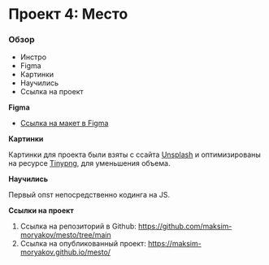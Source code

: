 # Проект 4: Место

### Обзор

* Инстро
* Figma
* Картинки
* Научились
* Ссылка на проект

**Figma**

* [Ссылка на макет в Figma](https://www.figma.com/file/2cn9N9jSkmxD84oJik7xL7/JavaScript.-Sprint-4?node-id=0%3A1)

**Картинки**

Картинки для проекта были взяты с ссайта [Unsplash](https://unsplash.com/) и оптимизированы на ресурсе [Tinypng](https://tinypng.com/), для уменьшения объема.

**Научились**

Первый опsт непосредственно кодинга на JS.

**Ссылки на проект**

1. Ссылка на репозиторий в Github:
https://github.com/maksim-moryakov/mesto/tree/main
2. Ссылка на опубликованный проект:
https://maksim-moryakov.github.io/mesto/

